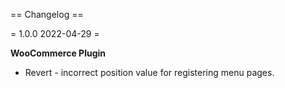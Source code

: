 == Changelog ==

= 1.0.0 2022-04-29 =

**WooCommerce Plugin**

- Revert - incorrect position value for registering menu pages.
